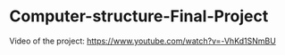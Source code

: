 # Computer-structure-Final-Project
Video of the project:
https://www.youtube.com/watch?v=-VhKd1SNmBU
